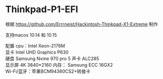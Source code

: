 # Thinkpad-P1-EFI

根据 https://github.com/Errrneist/Hackintosh-Thinkpad-X1-Extreme 制作

支持macos 10.14 和 10.15

配置 cpu：Intel Xeon-2176M  
    显卡 Intel UHD Graphics P630  
    硬盘 Samsung Nvme 970 pro  5
    声卡 ALC285  
    显示屏 4K 3840*2160 
    内存： Samsung ECC 16GX2  
    Wi-Fi/蓝牙：苹果BCM94360CS2+转接卡
    
